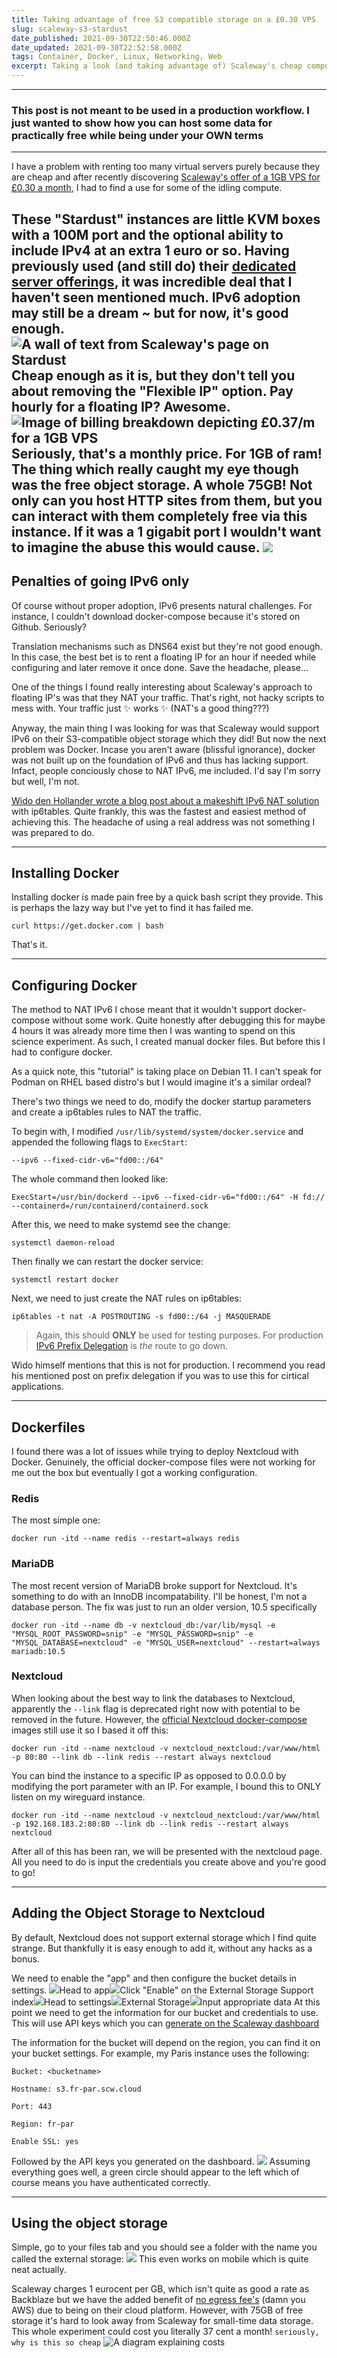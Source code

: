 ```yaml
---
title: Taking advantage of free S3 compatible storage on a £0.30 VPS
slug: scaleway-s3-stardust
date_published: 2021-09-30T22:50:46.000Z
date_updated: 2021-09-30T22:52:58.000Z
tags: Container, Docker, Linux, Networking, Web
excerpt: Taking a look (and taking advantage of) Scaleway's cheap compute and storage offerings
---
```


---

### This post is not meant to be used in a production workflow. I just wanted to show how you can host some data for practically free while being under your OWN terms

---

I have a problem with renting too many virtual servers purely because they are cheap and after recently discovering [Scaleway's offer of a 1GB VPS for £0.30 a month](https://www.scaleway.com/en/stardust-instances/), I had to find a use for some of the idling compute. 

These "Stardust" instances are little KVM boxes with a 100M port and the optional ability to include IPv4 at an extra 1 euro or so. Having previously used (and still do) their [dedicated server offerings](https://www.scaleway.com/en/dedibox/), it was incredible deal that I haven't seen mentioned much. IPv6 adoption may still be a dream ~ but for now, it's good enough.
![A wall of text from Scaleway's page on Stardust](/assets/images/scaleway-nc/stardust.png)
Cheap enough as it is, but they don't tell you about removing the "Flexible IP" option. Pay hourly for a floating IP? Awesome.
![Image of billing breakdown depicting £0.37/m for a 1GB VPS](/assets/images/scaleway-nc/starv6.png)Seriously, that's a monthly price. For 1GB of ram!
The thing which really caught my eye though was the free object storage. A whole 75GB! Not only can you host HTTP sites from them, but you can interact with them completely free via this instance. If it was a 1 gigabit port I wouldn't want to imagine the abuse this would cause.
![](/assets/images/scaleway-nc/75g.png)
---

## Penalties of going IPv6 only

Of course without proper adoption, IPv6 presents natural challenges. For instance, I couldn't download docker-compose because it's stored on Github. Seriously? 

Translation mechanisms such as DNS64 exist but they're not good enough. In this case, the best bet is to rent a floating IP for an hour if needed while configuring and later remove it once done. Save the headache, please...

One of the things I found really interesting about Scaleway's approach to floating IP's was that they NAT your traffic. That's right, not hacky scripts to mess with. Your traffic just ✨ works ✨ (NAT's a good thing???)

Anyway, the main thing I was looking for was that Scaleway would support IPv6 on their S3-compatible object storage which they did! But now the next problem was Docker. Incase you aren't aware (blissful ignorance), docker was not built up on the foundation of IPv6 and thus has lacking support. Infact, people conciously chose to NAT IPv6, me included. I'd say I'm sorry but well, I'm not. 

[Wido den Hollander wrote a blog post about a makeshift IPv6 NAT solution](https://blog.widodh.nl/2017/04/docker-containers-with-ipv6-behind-nat/) with ip6tables. Quite frankly, this was the fastest and easiest method of achieving this. The headache of using a real address was not something I was prepared to do. 

---

## Installing Docker 

Installing docker is made pain free by a quick bash script they provide. This is perhaps the lazy way but I've yet to find it has failed me.

`curl https://get.docker.com | bash`

That's it.

---

## Configuring Docker

The method to NAT IPv6 I chose meant that it wouldn't support docker-compose without some work. Quite honestly after debugging this for maybe 4 hours it was already more time then I was wanting to spend on this science experiment. As such, I created manual docker files. But before this I had to configure docker.

As a quick note, this "tutorial" is taking place on Debian 11. I can't speak for Podman on RHEL based distro's but I would imagine it's a similar ordeal?

There's two things we need to do, modify the docker startup parameters and create a ip6tables rules to NAT the traffic. 

To begin with, I modified `/usr/lib/systemd/system/docker.service` and appended the following flags to `ExecStart`:

`--ipv6 --fixed-cidr-v6="fd00::/64"`

The whole command then looked like:

`ExecStart=/usr/bin/dockerd --ipv6 --fixed-cidr-v6="fd00::/64" -H fd:// --containerd=/run/containerd/containerd.sock`

After this, we need to make systemd see the change:

`systemctl daemon-reload`

Then finally we can restart the docker service:

`systemctl restart docker`

Next, we need to just create the NAT rules on ip6tables:

`ip6tables -t nat -A POSTROUTING -s fd00::/64 -j MASQUERADE`

> Again, this should **ONLY** be used for testing purposes. For production [IPv6 Prefix Delegation](https://blog.widodh.nl/2016/03/docker-and-ipv6-prefix-delegation/) is *the* route to go down.

Wido himself mentions that this is not for production. I recommend you read his mentioned post on prefix delegation if you was to use this for cirtical applications. 

---

## Dockerfiles

I found there was a lot of issues while trying to deploy Nextcloud with Docker. Genuinely, the official docker-compose files were not working for me out the box but eventually I got a working configuration.

### Redis

The most simple one:

`docker run -itd --name redis --restart=always redis`

### MariaDB

The most recent version of MariaDB broke support for Nextcloud. It's something to do with an InnoDB incompatability. I'll be honest, I'm not a database person. The fix was just to run an older version, 10.5 specifically

`docker run -itd --name db -v nextcloud_db:/var/lib/mysql -e "MYSQL_ROOT_PASSWORD=snip" -e "MYSQL_PASSWORD=snip" -e "MYSQL_DATABASE=nextcloud" -e "MYSQL_USER=nextcloud" --restart=always mariadb:10.5`

### Nextcloud 

When looking about the best way to link the databases to Nextcloud, apparently the `--link` flag is deprecated right now with potential to be removed in the future. However, the [official Nextcloud docker-compose](https://github.com/nextcloud/docker/blob/master/.examples/docker-compose/insecure/mariadb/apache/docker-compose.yml) images still use it so I based it off this:

`docker run -itd --name nextcloud -v nextcloud_nextcloud:/var/www/html -p 80:80 --link db --link redis --restart always nextcloud`

You can bind the instance to a specific IP as opposed to 0.0.0.0 by modifying the port parameter with an IP. For example, I bound this to ONLY listen on my wireguard instance.

`docker run -itd --name nextcloud -v nextcloud_nextcloud:/var/www/html -p 192.168.183.2:80:80 --link db --link redis --restart always nextcloud`

After all of this has been ran, we will be presented with the nextcloud page. All you need to do is input the credentials you create above and you're good to go!

---

## Adding the Object Storage to Nextcloud

By default, Nextcloud does not support external storage which I find quite strange. But thankfully it is easy enough to add it, without any hacks as a bonus. 

We need to enable the "app" and then configure the bucket details in settings.
![](/assets/images/scaleway-nc/nextcloud1.png)Head to app![](/assets/images/scaleway-nc/nextcloud2.png)Click "Enable" on the External Storage Support index![](/assets/images/scaleway-nc/nextcloud3.png)Head to settings![](/assets/images/scaleway-nc/nextcloud4.png)External Storage![](assets/images/scaleway-nc/nextcloud5.png)Input appropriate data
At this point we need to get the information for our bucket and credentials to use. This will use API keys which you can [generate on the Scaleway dashboard ](https://console.scaleway.com/project/credentials)

The information for the bucket will depend on the region, you can find it on your bucket settings. For example, my Paris instance uses the following:

`Bucket: <bucketname>`

`Hostname: s3.fr-par.scw.cloud`

`Port: 443`

`Region: fr-par`

`Enable SSL: yes`

Followed by the API keys you generated on the dashboard. 
![](/assets/images/scaleway-nc/nextcloud6.png)
Assuming everything goes well, a green circle should appear to the left which of course means you have authenticated correctly. 

---

## Using the object storage

Simple, go to your files tab and you should see a folder with the name you called the external storage:
![](/assets/images/scaleway-nc/nextcloud7.png)
This even works on mobile which is quite neat actually. 

Scaleway charges 1 eurocent per GB, which isn't quite as good a rate as Backblaze but we have the added benefit of [no egress fee's](https://images-www.scaleway.com/wp-content/uploads/2020/12/09110105/Object-Storage-ProductSheet-EN2.pdf) (damn you AWS) due to being on their cloud platform. However, with 75GB of free storage it's hard to look away from Scaleway for small-time data storage. This whole experiment could cost you literally 37 cent a month! `seriously, why is this so cheap`
![A diagram explaining costs](/assets/images/scaleway-nc/freeegress.png)
